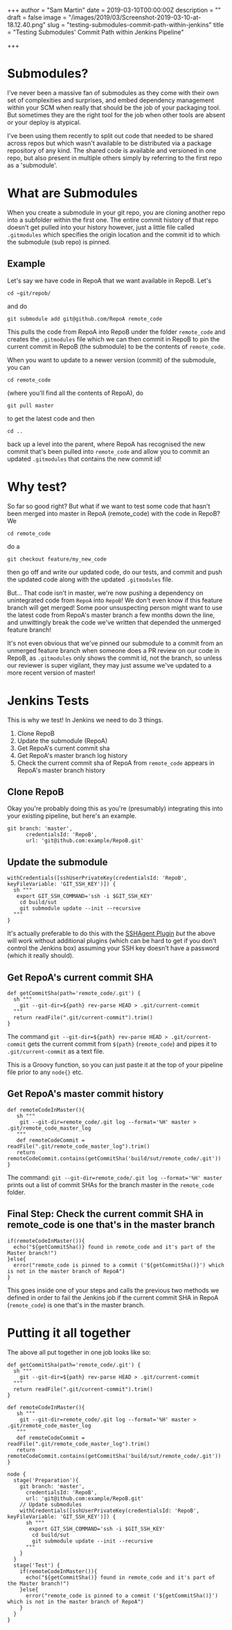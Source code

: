 +++
author = "Sam Martin"
date = 2019-03-10T00:00:00Z
description = ""
draft = false
image = "/images/2019/03/Screenshot-2019-03-10-at-18.12.40.png"
slug = "testing-submodules-commit-path-within-jenkins"
title = "Testing Submodules' Commit  Path within Jenkins Pipeline"

+++

# Submodules?

I've never been a massive fan of submodules as they come with their own set of complexities and surprises, and embed dependency management within your SCM when really that should be the job of your packaging tool. But sometimes they are the right tool for the job when other tools are absent or your deploy is atypical.

I've been using them recently to split out code that needed to be shared across repos but which wasn't available to be distributed via a package repository of any kind. The shared code is available and versioned in one repo, but also present in multiple others simply by referring to the first repo as a 'submodule'.

# What are Submodules

When you create a submodule in your git repo, you are cloning another repo into a subfolder within the first one. The entire commit history of that repo doesn't get pulled into your history however, just a little file called `.gitmodules` which specifies the origin location and the commit id to which the submodule (sub repo) is pinned.

## Example

Let's say we have code in RepoA that we want available in RepoB. Let's

```
cd ~git/repob/
```

and do

```
git submodule add git@github.com/RepoA remote_code
```

This pulls the code from RepoA into RepoB under the folder `remote_code` and creates the `.gitmodules` file which we can then commit in RepoB to pin the current commit in RepoB (the submodule) to be the contents of `remote_code`.

When you want to update to a newer version (commit) of the submodule, you can

```
cd remote_code
```

(where you'll find all the contents of RepoA), do

```
git pull master
```

to get the latest code and then

```
cd ..
```

back up a level into the parent, where RepoA has recognised the new commit that's been pulled into `remote_code` and allow you to commit an updated `.gitmodules` that contains the new commit id!

# Why test?

So far so good right? But what if we want to test some code that hasn't been merged into master in RepoA (remote_code) with the code in RepoB? We

```
cd remote_code
```

do a

```
git checkout feature/my_new_code
```

then go off and write our updated code, do our tests, and commit and push the updated code along with the updated `.gitmodules` file.

But... That code isn't in master, we're now pushing a dependency on unintegrated code from `RepoA` into `RepoB`! We don't even know if this feature branch will get merged! Some poor unsuspecting person might want to use the latest code from RepoA's master branch a few months down the line, and unwittingly break the code we've written that depended the unmerged feature branch!

It's not even obvious that we've pinned our submodule to a commit from an unmerged feature branch when someone does a PR review on our code in RepoB, as `.gitmodules` only shows the commit id, not the branch, so unless our reviewer is super vigilant, they may just assume we've updated to a more recent version of master!

# Jenkins Tests

This is why we test! In Jenkins we need to do 3 things.

1. Clone RepoB
2. Update the submodule (RepoA)
3. Get RepoA's current commit sha
4. Get RepoA's master branch log history
5. Check the current commit sha of RepoA from `remote_code` appears in RepoA's master branch history

## Clone RepoB

Okay you're probably doing this as you're (presumably) integrating this into your existing pipeline, but here's an example.

```
git branch: 'master',
      credentialsId: 'RepoB',
      url: 'git@ithub.com:example/RepoB.git'
```

## Update the submodule

```
withCredentials([sshUserPrivateKey(credentialsId: 'RepoB', keyFileVariable: 'GIT_SSH_KEY')]) {
  sh """
   export GIT_SSH_COMMAND='ssh -i $GIT_SSH_KEY'
    cd build/sut
    git submodule update --init --recursive
  """
}
```

It's actually preferable to do this with the [SSHAgent Plugin](https://wiki.jenkins.io/display/JENKINS/SSH+Agent+Plugin)  _but_ the above will work without additional plugins (which can be hard to get if you don't control the Jenkins box) assuming your SSH key doesn't have a password (which it really should).

## Get RepoA's current commit SHA

```
def getCommitSha(path='remote_code/.git') {
  sh """
    git --git-dir=${path} rev-parse HEAD > .git/current-commit
  """
  return readFile(".git/current-commit").trim()
}
```

The command `git --git-dir=${path} rev-parse HEAD > .git/current-commit` gets the current commit from `${path}` (`remote_code`) and pipes it to `.git/current-commit` as a text file.

This is a Groovy function, so you can just paste it at the top of your pipeline file prior to any `node{}` etc.

## Get RepoA's master commit history

```
def remoteCodeInMaster(){
   sh """
    git --git-dir=remote_code/.git log --format='%H' master > .git/remote_code_master_log
   """
   def remoteCodeCommit = readFile(".git/remote_code_master_log").trim()
   return remoteCodeCommit.contains(getCommitSha('build/sut/remote_code/.git'))
}
```

The command: `git --git-dir=remote_code/.git log --format='%H' master` prints out a list of commit SHAs for the branch master in the `remote_code` folder.

## Final Step: Check the current commit SHA in remote_code is one that's in the master branch

```
if(remoteCodeInMaster()){
  echo("${getCommitSha()} found in remote_code and it's part of the Master branch!")
}else{
  error("remote_code is pinned to a commit ('${getCommitSha()}') which is not in the master branch of RepoA")
}
```

This goes inside one of your steps and calls the previous two methods we defined in order to fail the Jenkins job if the current commit SHA in RepoA (`remote_code`) is one that's in the master branch.

# Putting it all together

The above all put together in one job looks like so:

```
def getCommitSha(path='remote_code/.git') {
  sh """
    git --git-dir=${path} rev-parse HEAD > .git/current-commit
  """
  return readFile(".git/current-commit").trim()
}

def remoteCodeInMaster(){
   sh """
    git --git-dir=remote_code/.git log --format='%H' master > .git/remote_code_master_log
   """
   def remoteCodeCommit = readFile(".git/remote_code_master_log").trim()
   return remoteCodeCommit.contains(getCommitSha('build/sut/remote_code/.git'))
}

node {
  stage('Preparation'){
    git branch: 'master',
      credentialsId: 'RepoB',
      url: 'git@ithub.com:example/RepoB.git'
    // Update submodules
    withCredentials([sshUserPrivateKey(credentialsId: 'RepoB', keyFileVariable: 'GIT_SSH_KEY')]) {
      sh """
       export GIT_SSH_COMMAND='ssh -i $GIT_SSH_KEY'
        cd build/sut
        git submodule update --init --recursive
      """
    }
  }
  stage('Test') {
    if(remoteCodeInMaster()){
      echo("${getCommitSha()} found in remote_code and it's part of the Master branch!")
    }else{
      error("remote_code is pinned to a commit ('${getCommitSha()}') which is not in the master branch of RepoA")
    }
  }
}
```



